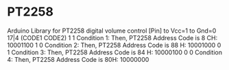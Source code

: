 # PT2258
Arduino Library for PT2258  digital volume control
[Pin] to Vcc=1 to Gnd=0
17|4 (CODE1 CODE2)
 1 1  Condition 1: Then, PT2258 Address Code is 8 CH: 10001100
 1 0  Condition 2: Then, PT2258 Address Code is 88 H: 10001000
 0 1  Condition 3: Then, PT2258 Address Code is 84 H: 10000100
 0 0  Condition 4: Then, PT2258 Address Code is 80H: 10000000